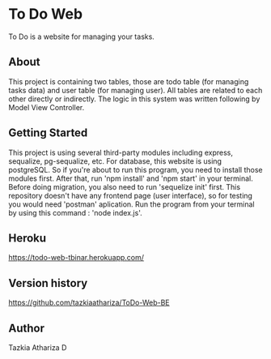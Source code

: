 # To Do Web
To Do is a website for managing your tasks.

## About
This project is containing two tables, those are todo table (for managing tasks data) and user table (for managing user). All tables are related to each other directly or indirectly. The logic in this system was written following by Model View Controller.

## Getting Started
This project is using several third-party modules including express, sequalize, pg-sequalize, etc. For database, this website is using postgreSQL. So if you're about to run this program, you need to install those modules first. After that, run 'npm install' and 'npm start' in your terminal. Before doing migration, you also need to run 'sequelize init' first. This repository doesn't have any frontend page (user interface), so for testing you would need 'postman' aplication. Run the program from your terminal by using this command : 'node index.js'.

## Heroku
https://todo-web-tbinar.herokuapp.com/

## Version history
https://github.com/tazkiaathariza/ToDo-Web-BE

## Author
Tazkia Athariza D
